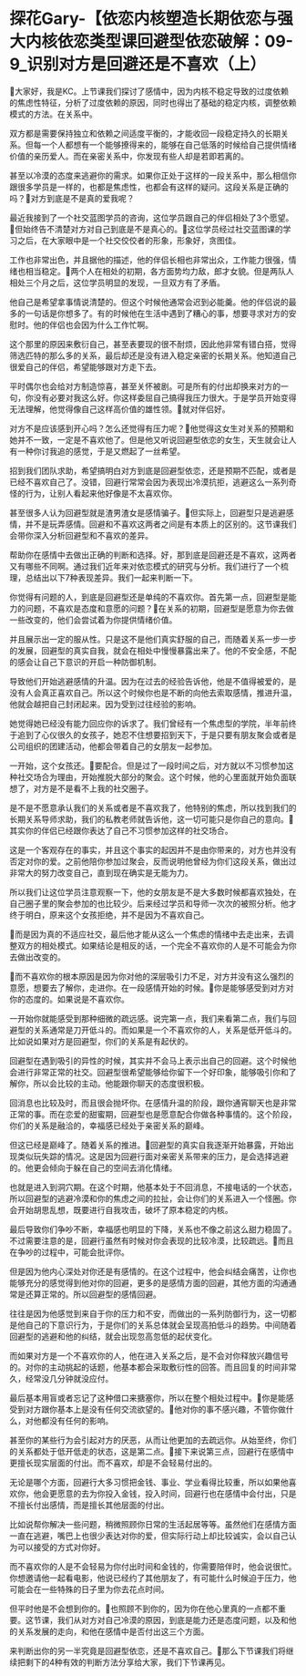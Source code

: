 # 探花Gary-【依恋内核塑造长期依恋与强大内核依恋类型课回避型依恋破解：09-9_识别对方是回避还是不喜欢（上）

🎼大家好，我是KC。上节课我们探讨了感情中，因为内核不稳定导致的过度依赖的焦虑性特征，分析了过度依赖的原因，同时也得出了基础的稳定内核，调整依赖模式的方法。在关系中。

双方都是需要保持独立和依赖之间适度平衡的，才能收回一段稳定持久的长期关系。但每一个人都想有一个能够撩得来的，能够在自己低落的时候给自己提供情绪价值的亲历爱人。而在亲密关系中，你发现有些人却是若即若离的。

甚至以冷漠的态度来逃避你的需求。如果你正处于这样的一段关系中，那么相信你跟很多学员是一样的，也都是焦虑性，也都会有这样的疑问。这段关系是正确的吗？🎼对方到底是不是真的爱我呢？

最近我接到了一个社交蓝图学员的咨询，这位学员跟自己的伴侣相处了3个愿望。🎼但始终告不清楚对方对自己到底是不是真心的。🎼这位学员经过社交蓝图课的学习之后，在大家眼中是一个社交佼佼者的形象，形象好，贪图佳。

工作也非常出色，并且据他的描述，他的伴侣长相也非常出众，工作能力很强，情绪也相当稳定。🎼两个人在相处的初期，各方面势均力敌，郎才女貌。但是两队人相处三个月之后，这位学员明显的发现，一旦双方有了矛盾。

他自己是希望拿事情说清楚的。但这个时候他通常会迟到必能羹。他的伴侣说的最多的一句话是你想多了。有的时候他在生活中遇到了糟心的事，想要寻求对方的安慰时。他的伴侣也会因为什么工作忙啊。

这个那里的原因来敷衍自己，甚至表要现的很不耐烦，因此他非常有错白搭，觉得筛选匹特的那么多的关系，最后却还是没有进入稳定亲密的长期关系。他知道自己很爱自己的伴侣，希望能够跟对方走下去。

平时偶尔也会给对方制造惊喜，甚至关怀被剧。可是所有的付出却换来对方的一句，你没有必要对我这么好。你这样委屈自己搞得我压力很大。于是学员开始变得无法理解，他觉得像自己这样高价值的雄性领。🎼就对伴侣好。

对方不是应该感到开心吗？怎么还觉得有压力呢？🎼他觉得这女生对关系的预期和她并不一致，一定是不喜欢他了。但是他又听说回避型依恋的女生，天生就会让人有一种你讨我追的感觉，于是又燃起了一丝希望。

招到我们团队求助，希望搞明白对方到底是回避型依恋，还是预期不匹配，或者是已经不喜欢自己了。没错，回避行常常会因为表现出冷漠抗拒，逃避这么一系列奇怪的行为，让别人看起来他好像是不太喜欢你。

甚至很多人认为回避型就是渣男渣女是感情骗子。🎼但实际上，回避型只是逃避感情，并不是玩弄感情。回避和不喜欢这两者之间是有本质上的区别的。这节课我们会带你深入分析回避型和不喜欢的差异。

帮助你在感情中去做出正确的判断和选择。好，那到底是回避还是不喜欢，这两者又有哪些不同啊。通过我们近年来对依恋模式的研究与分析。我们进行了一个梳理，总结出以下7种表现差异。我们一起来判断一下。

你觉得有问题的人，到底是回避型还是单纯的不喜欢你。首先第一点，回避型是能力的问题，不喜欢是态度和意愿的问题？🎼在关系的初期，回避型是愿意为你去做一些改变的，他们会尝试着为你提供情绪价值。

并且展示出一定的服从性。只是这不是他们真实舒服的自己，而随着关系一步一步的发展，回避型的真实自我，就会在相处中慢慢暴露出来了。他的不安全感，不配的感会让自己下意识的开启一种防御机制。

导致他们开始逃避感情的升温。因为在过去的经验告诉他，他是不值得被爱的，是没有人会真正喜欢自己。所以这个时候你也是不断的向他去索取感情，推进升温，他就会越把自己封闭起来。因为受到过往经验的影响。

她觉得她已经没有能力回应你的诉求了。我们曾经有一个焦虑型的学院，半年前终于追到了心仪很久的女孩子，她忍不住想要招到天下，于是只要有朋友聚会或者是公司组织的团建活动，他都会带着自己的女朋友一起参加。

一开始，这个女孩还。🎼要配合。但是过了一段时间之后，对方就以不习惯参加这种社交场合为理由，开始推脱大部分的聚会。这个时候，他的心里面就开始负面联想了，对方是不是看不上我的社交圈子。

是不是不愿意承认我们的关系或者是不喜欢我了，他特别的焦虑，所以找到我们的长期关系导师求助，我们的私教老师就告诉他，这一切可能只是你自己的意向。🎼其实你的伴侣已经跟你表达了自己不习惯参加这样的社交场合。

这是一个客观存在的事实，并且这个事实的起因并不是由你带来的，对方也并没有否定对你的爱。之前他陪你参加过聚会，反而说明他曾经为你们这段关系，做出过非常大的努力改变自己，直到现在确实是无能为力。

所以我们让这位学员注意观察一下，他的女朋友是不是大多数时候都喜欢独处，在自己圈子里的聚会参加的也比较少。后来经过学员和导师一次次的被照分析。他才终于明白，原来这个女孩拒绝，并不是因为不喜欢自己。

🎼而是因为真的不适应社交，最后他才能从这么一个焦虑的情绪中去走出来，去调整双方的相处模式。如果结论是相反的话，一个完全不喜欢你的人是不可能会为你去做出改变的。

🎼而不喜欢你的根本原因是因为你对他的深层吸引力不足，对方并没有这么强烈的意愿，想要去了解你，走进你。在一段感情开始的时候。🎼你是能够感受到对方对你的态度的。如果说是不喜欢你。

一开始你就能感受到那种细微的疏远感。说完第一点，我们来看第二点，我们与回避型的关系通常是刀开低斗的。而如果是一个不喜欢你的人，关系是低开低斗的。比如说如果对方是回避型，你们的关系是有起伏的。

回避型在遇到吸引的异性的时候，其实并不会马上表示出自己的回避。这个时候他会进行非常正常的社交。回避型很希望能够给你留下一个好印象，能够吸引你和了解你，所以会比较的主动。他能跟你聊天的态度很积极。

回消息也比较及时，而且很会抛坏你。在感情升温的阶段，跟你通宵聊天也是非常正常的事。而在恋爱的甜蜜期，回避型也是愿意配合你做各种事情的。这个阶段，你们的关系是融洽的，幸福感已经处于亲密关系的巅峰。

但这已经是巅峰了。随着关系的推进。🎼回避型的真实自我逐渐开始暴露，开始出现类似玩失踪的情况。这是因为回避行面对亲密关系带来的压力，是会选择逃避的。他更会倾向于躲在自己的空间去消化情绪。

也就是进入到洞穴期。在这个时期，他基本处于不回消息，不接电话的一个状态，所以回避型的逃避冷漠和你的焦虑之间的拉扯，会让你们的关系进入一个怪圈。你会开始胡思乱想，既要进行自我攻击，破坏了原本稳定的内核。

最后导致你们争吵不断，幸福感也明显的下降，关系也不像之前这么甜力稳固了。不过需要注意的是，回避行虽然有时候对你会表现的比较冷漠，比较疏远。🎼而且在争吵的过程中，可能会批评你。

但是因为他内心深处对你还是有感情的。在这个过程中，他会纠结会痛苦，让你也能够充分的感觉得到他对你的回避，更多的是感情方面的回避，其他方面的沟通通常是还算正常的。所以回避型的感情回避。

往往是因为他感觉到来自于你的压力和不安，而做出的一系列防御行为，这一切都是他自己的下意识行为，于是你们的关系总体就会呈现高拍低斗的趋势。中间随着回避型的逃避和他的纠结，就会出现忽高忽低的起伏变化。

而如果对方是一个不喜欢你的人，他在进入关系之后，是不会对你释放兴趣信号的。对你的主动挑起的话题，他基本都会采取敷衍性的回答。而且回复的时间非常久，经常没几分钟就没应付。

最后基本用盲或者忘记了这种借口来搪塞你，所以在整个相处过程中。🎼你是能感受到对方跟你基本上是没有任何交流欲望的。🎼他对你的事不感兴趣，不管你做什么，对他都没有任何的影响。

甚至你的某些行为会引起对方的厌恶，从而让他更加的去疏远你。从始至终，你们的关系都处于低开低走的状态，这是第二点。🎼接下来说第三点，回避行在感情中更擅长现实层面的付出。而不喜欢，却是不会轻易付出的。

无论是哪个方面，回避行大多习惯把金钱、事业、学业看得比较重，所以如果他喜欢你，他会更愿意的去为你投入金钱，投入时间，回避行也在感情中会付出，只是不擅长付出感情，而是擅长其他层面的付出。

比如说帮你解决一些问题，稍微照顾你日常的生活起居等等。虽然他们在感情方面一直在逃避，嘴巴上也很少表达对你的爱，但实际行动上却比较诚实，会以自己认为可以接受的方式对你好。

而不喜欢你的人是不会轻易为你付出时间和金钱的，你需要陪伴时，他会说很忙。你想邀请他一起看电影，他说已经约了其他朋友了，有可能什么时候迫于压力，他可能会在一些特殊的日子里为你去花点时间。

但平时他是不会想到你的。🎼也照顾不到你的，因为你在他心里真的一点都不重要。这节课，我们从对方对自己冷漠的原因，到底是能力还是态度问题，以及和他的关系发展的走向，和他在感情中是否付出这三个方面。

来判断出你的另一半究竟是回避型依恋，还是不喜欢自己。🎼那么下节课我们将继续把剩下的4种有效的判断方法分享给大家，我们下节课再见。

